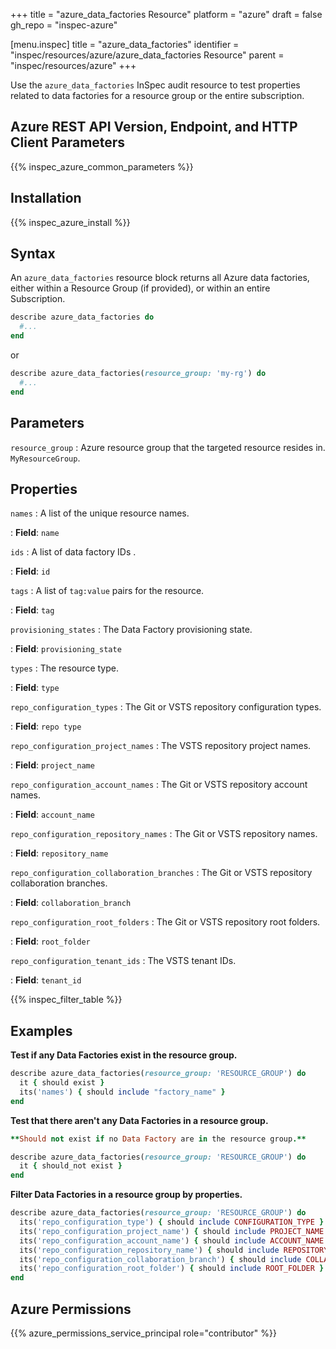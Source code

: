 +++
title = "azure_data_factories Resource"
platform = "azure"
draft = false
gh_repo = "inspec-azure"

[menu.inspec]
title = "azure_data_factories"
identifier = "inspec/resources/azure/azure_data_factories Resource"
parent = "inspec/resources/azure"
+++

Use the `azure_data_factories` InSpec audit resource to test properties related to data factories for a resource group or the entire subscription.

## Azure REST API Version, Endpoint, and HTTP Client Parameters

{{% inspec_azure_common_parameters %}}

## Installation

{{% inspec_azure_install %}}

## Syntax

An `azure_data_factories` resource block returns all Azure data factories, either within a Resource Group (if provided), or within an entire Subscription.

```ruby
describe azure_data_factories do
  #...
end
```

or

```ruby
describe azure_data_factories(resource_group: 'my-rg') do
  #...
end
```

## Parameters

`resource_group`
: Azure resource group that the targeted resource resides in. `MyResourceGroup`.

## Properties

`names`
: A list of the unique resource names.

: **Field**: `name`

`ids`
: A list of data factory IDs .

: **Field**: `id`

`tags`
: A list of `tag:value` pairs for the resource.

: **Field**: `tag`

`provisioning_states`
: The Data Factory provisioning state.

: **Field**: `provisioning_state`

`types`
: The resource type.

: **Field**: `type`

`repo_configuration_types`
: The Git or VSTS repository configuration types.

: **Field**: `repo type`

`repo_configuration_project_names`
: The VSTS repository project names.

: **Field**: `project_name`

`repo_configuration_account_names`
: The Git or VSTS repository account names.

: **Field**: `account_name`

`repo_configuration_repository_names`
: The Git or VSTS repository names.

: **Field**: `repository_name`

`repo_configuration_collaboration_branches`
: The Git or VSTS repository collaboration branches.

: **Field**: `collaboration_branch`

`repo_configuration_root_folders`
: The Git or VSTS repository root folders.

: **Field**: `root_folder`

`repo_configuration_tenant_ids`
: The VSTS tenant IDs.

: **Field**: `tenant_id`

{{% inspec_filter_table %}}

## Examples

**Test if any Data Factories exist in the resource group.**

```ruby
describe azure_data_factories(resource_group: 'RESOURCE_GROUP') do
  it { should exist }
  its('names') { should include "factory_name" }
end
```
**Test that there aren't any Data Factories in a resource group.**

```ruby
**Should not exist if no Data Factory are in the resource group.**

describe azure_data_factories(resource_group: 'RESOURCE_GROUP') do
  it { should_not exist }
end
```

**Filter Data Factories in a resource group by properties.**

```ruby
describe azure_data_factories(resource_group: 'RESOURCE_GROUP') do
  its('repo_configuration_type') { should include CONFIGURATION_TYPE }
  its('repo_configuration_project_name') { should include PROJECT_NAME }
  its('repo_configuration_account_name') { should include ACCOUNT_NAME }
  its('repo_configuration_repository_name') { should include REPOSITORY_NAME }
  its('repo_configuration_collaboration_branch') { should include COLLABORATION_BRANCH }
  its('repo_configuration_root_folder') { should include ROOT_FOLDER }
end
```

## Azure Permissions

{{% azure_permissions_service_principal role="contributor" %}}
